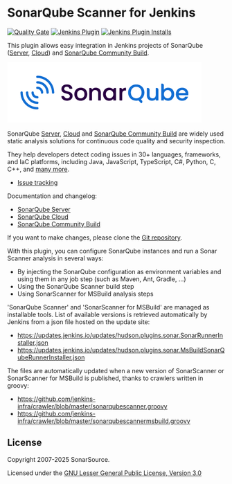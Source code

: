SonarQube Scanner for Jenkins
=============================

[![Quality Gate](https://next.sonarqube.com/sonarqube/api/project_badges/measure?project=org.jenkins-ci.plugins%3Asonar&metric=alert_status)](https://next.sonarqube.com/sonarqube/dashboard?id=org.jenkins-ci.plugins%3Asonar)
[![Jenkins Plugin](https://img.shields.io/jenkins/plugin/v/sonar.svg)](https://plugins.jenkins.io/sonar)
[![Jenkins Plugin Installs](https://img.shields.io/jenkins/plugin/i/sonar.svg?color=blue)](https://plugins.jenkins.io/sonar)

This plugin allows easy integration in Jenkins projects of SonarQube ([Server](https://www.sonarsource.com/products/sonarqube/), [Cloud](https://www.sonarsource.com/products/sonarcloud/)) and [SonarQube Community Build](https://www.sonarsource.com/open-source-editions/sonarqube-community-edition/).

<picture>
  <source media="(prefers-color-scheme: dark)" srcset="./images/SonarQube_dark.png">
  <img src="./images/SonarQube_light.png">
</picture>

SonarQube [Server](https://www.sonarsource.com/products/sonarqube/), [Cloud](https://www.sonarsource.com/products/sonarcloud/) and [SonarQube Community Build](https://www.sonarsource.com/open-source-editions/sonarqube-community-edition/) are widely used static analysis solutions for continuous code quality and security inspection.

They help developers detect coding issues in 30+ languages, frameworks, and IaC platforms, including Java, JavaScript, TypeScript, C#, Python, C, C++, and [many more](https://www.sonarsource.com/knowledge/languages/).

* [Issue tracking](https://sonarsource.atlassian.net/jira/software/c/projects/SONARJNKNS/issues)

Documentation and changelog:
* [SonarQube Server](https://docs.sonarsource.com/sonarqube-server/latest/analyzing-source-code/scanners/jenkins-extension-sonarqube/)
* [SonarQube Cloud](https://docs.sonarsource.com/sonarqube-cloud/advanced-setup/ci-based-analysis/sonarcloud-extension-for-jenkins/)
* [SonarQube Community Build](https://docs.sonarsource.com/sonarqube-community-build/analyzing-source-code/scanners/jenkins-extension-sonarqube/)


If you want to make changes, please clone the [Git repository](https://github.com/SonarSource/sonar-scanner-jenkins).

With this plugin, you can configure SonarQube instances and run a Sonar Scanner analysis in several ways:

* By injecting the SonarQube configuration as environment variables and using them in any job step (such as Maven, Ant, Gradle, ...)
* Using the SonarQube Scanner build step
* Using SonarScanner for MSBuild analysis steps

'SonarQube Scanner' and 'SonarScanner for MSBuild' are managed as installable tools. List of available versions is retrieved
automatically by Jenkins from a json file hosted on the update site:

* https://updates.jenkins.io/updates/hudson.plugins.sonar.SonarRunnerInstaller.json
* https://updates.jenkins.io/updates/hudson.plugins.sonar.MsBuildSonarQubeRunnerInstaller.json

The files are automatically updated when a new version of SonarScanner or SonarScanner for MSBuild is published,
thanks to crawlers written in groovy:

* https://github.com/jenkins-infra/crawler/blob/master/sonarqubescanner.groovy
* https://github.com/jenkins-infra/crawler/blob/master/sonarqubescannermsbuild.groovy

License
-------

Copyright 2007-2025 SonarSource.

Licensed under the [GNU Lesser General Public License, Version 3.0](http://www.gnu.org/licenses/lgpl.txt)
